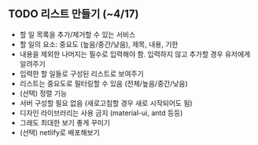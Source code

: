 ## TODO 리스트 만들기 (~4/17)
- 할 일 목록을 추가/제거할 수 있는 서비스
- 할 일의 요소: 중요도 (높음/중간/낮음), 제목, 내용, 기한
- 내용을 제외한 나머지는 필수로 입력해야 함. 입력하지 않고 추가할 경우 유저에게 알려주기
- 입력한 할 일들로 구성된 리스트로 보여주기
- 리스트는 중요도로 필터링할 수 있음 (전체/높음/중간/낮음)
- (선택) 정렬 기능
- 서버 구성할 필요 없음 (새로고침할 경우 새로 시작되어도 됨)
- 디자인 라이브러리는 사용 금지 (material-ui, antd 등등)
- 그래도 최대한 보기 좋게 꾸미기
- (선택) netlify로 배포해보기
